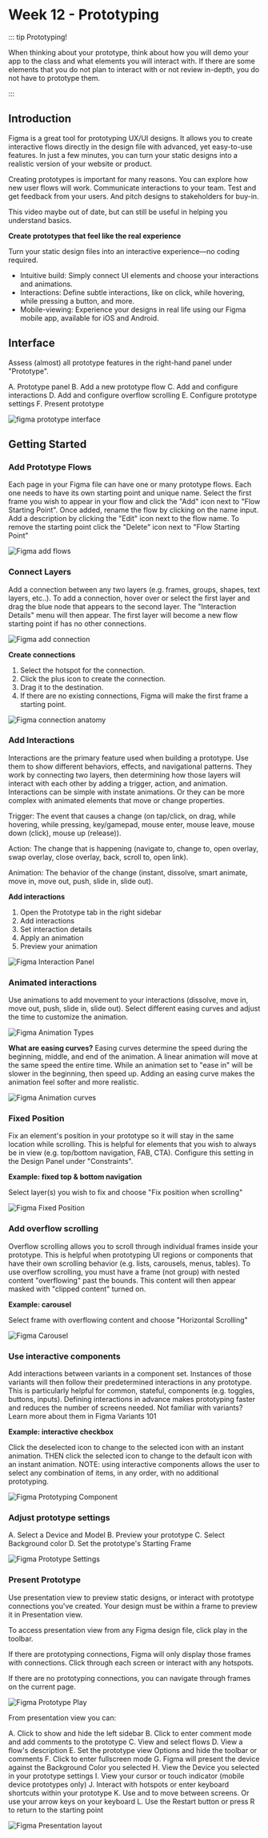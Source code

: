 # Week 12 - Prototyping

::: tip Prototyping!

When thinking about your prototype, think about how you will demo your app to the class and what elements you will interact with. If there are some elements that you do not plan to interact with or not review in-depth, you do not have to prototype them.

:::

## Introduction

Figma is a great tool for prototyping UX/UI designs. It allows you to create interactive flows directly in the design file with advanced, yet easy-to-use features. In just a few minutes, you can turn your static designs into a realistic version of your website or product.

Creating prototypes is important for many reasons. You can explore how new user flows will work. Communicate interactions to your team. Test and get feedback from your users. And pitch designs to stakeholders for buy-in.

<YouTube
  title="Figma Tutorial: Prototyping"
  url="https://www.youtube.com/embed/-sAAa-CCOcg"
/>
This video maybe out of date, but can still be useful in helping you understand basics.

**Create prototypes that feel like the real experience**

Turn your static design files into an interactive experience—no coding required.

- Intuitive build: Simply connect UI elements and choose your interactions and animations.
- Interactions: Define subtle interactions, like on click, while hovering, while pressing a button, and more.
- Mobile-viewing: Experience your designs in real life using our Figma mobile app, available for iOS and Android.

## Interface

Assess (almost) all prototype features in the right-hand panel under "Prototype".

A. Prototype panel
B. Add a new prototype flow
C. Add and configure interactions
D. Add and configure overflow scrolling
E. Configure prototype settings
F. Present prototype

![figma prototype interface](./figma-prototype-interface.png)

## Getting Started

### Add Prototype Flows

Each page in your Figma file can have one or many prototype flows. Each one needs to have its own starting point and unique name. Select the first frame you wish to appear in your flow and click the "Add" icon next to "Flow Starting Point". Once added, rename the flow by clicking on the name input. Add a description by clicking the "Edit" icon next to the flow name. To remove the starting point click the "Delete" icon next to "Flow Starting Point"

![Figma add flows](./figma-add-flows.gif)

### Connect Layers

Add a connection between any two layers (e.g. frames, groups, shapes, text layers, etc..). To add a connection, hover over or select the first layer and drag the blue node that appears to the second layer. The "Interaction Details" menu will then appear. The first layer will become a new flow starting point if has no other connections.

![Figma add connection](./figma-connect.gif)

**Create connections**

1. Select the hotspot for the connection.
2. Click the plus icon to create the connection.
3. Drag it to the destination.
4. If there are no existing connections, Figma will make the first frame a starting point.

![Figma connection anatomy](./figma-connection-anatomy.png)

### Add Interactions

Interactions are the primary feature used when building a prototype. Use them to show different behaviors, effects, and navigational patterns. They work by connecting two layers, then determining how those layers will interact with each other by adding a trigger, action, and animation. Interactions can be simple with instate animations. Or they can be more complex with animated elements that move or change properties.

Trigger: The event that causes a change (on tap/click, on drag, while hovering, while pressing, key/gamepad, mouse enter, mouse leave, mouse down (click), mouse up (release)).

Action: The change that is happening (navigate to, change to, open overlay, swap overlay, close overlay, back, scroll to, open link).

Animation: The behavior of the change (instant, dissolve, smart animate, move in, move out, push, slide in, slide out).

**Add interactions**

1. Open the Prototype tab in the right sidebar
2. Add interactions
3. Set interaction details
4. Apply an animation
5. Preview your animation

![Figma Interaction Panel](./figma-add-interaction.png)

### Animated interactions

Use animations to add movement to your interactions (dissolve, move in, move out, push, slide in, slide out). Select different easing curves and adjust the time to customize the animation.

![Figma Animation Types](./figma-animation-types.gif)

**What are easing curves?** Easing curves determine the speed during the beginning, middle, and end of the animation. A linear animation will move at the same speed the entire time. While an animation set to "ease in" will be slower in the beginning, then speed up. Adding an easing curve makes the animation feel softer and more realistic.

![Figma Animation curves](./figma-curves.gif)

### Fixed Position

Fix an element's position in your prototype so it will stay in the same location while scrolling. This is helpful for elements that you wish to always be in view (e.g. top/bottom navigation, FAB, CTA). Configure this setting in the Design Panel under "Constraints".

**Example: fixed top & bottom navigation**

Select layer(s) you wish to fix and choose "Fix position when scrolling"

![Figma Fixed Position](./figma-fixed-position.png)

### Add overflow scrolling

Overflow scrolling allows you to scroll through individual frames inside your prototype. This is helpful when prototyping UI regions or components that have their own scrolling behavior (e.g. lists, carousels, menus, tables). To use overflow scrolling, you must have a frame (not group) with nested content "overflowing" past the bounds. This content will then appear masked with "clipped content" turned on.

**Example: carousel**

Select frame with overflowing content and choose "Horizontal Scrolling"

![Figma Carousel](./figma-overflow-scroll.png)

### Use interactive components

<YouTube
  title="Figma tutorial: Interactive components"
  url="https://www.youtube.com/embed/ReNbXhaL3Xk"
/>

Add interactions between variants in a component set. Instances of those variants will then follow their predetermined interactions in any prototype. This is particularly helpful for common, stateful, components (e.g. toggles, buttons, inputs). Defining interactions in advance makes prototyping faster and reduces the number of screens needed. Not familiar with variants? Learn more about them in Figma Variants 101

**Example: interactive checkbox**

Click the deselected icon to change to the selected icon with an instant animation. THEN click the selected icon to change to the default icon with an instant animation. NOTE: using interactive components allows the user to select any combination of items, in any order, with no additional prototyping.

![Figma Prototyping Component](./Figma-prototype-component.png)

### Adjust prototype settings

A. Select a Device and Model
B. Preview your prototype
C. Select Background color
D. Set the prototype's Starting Frame

![Figma Prototype Settings](./figma-prototype-settings.png)

### Present Prototype

Use presentation view to preview static designs, or interact with prototype connections you've created. Your design must be within a frame to preview it in Presentation view.

To access presentation view from any Figma design file, click play in the toolbar.

If there are prototyping connections, Figma will only display those frames with connections. Click through each screen or interact with any hotspots.

If there are no prototyping connections, you can navigate through frames on the current page.

![Figma Prototype Play](./Figma-play-icon.png)

From presentation view you can:

A. Click to show and hide the left sidebar
B. Click to enter comment mode and add comments to the prototype
C. View and select flows
D. View a flow's description
E. Set the prototype view Options and hide the toolbar or comments
F. Click to enter fullscreen mode
G. Figma will present the device against the Background Color you selected
H. View the Device you selected in your prototype settings
I. View your cursor or touch indicator (mobile device prototypes only)
J. Interact with hotspots or enter keyboard shortcuts within your prototype
K. Use and to move between screens. Or use your arrow keys on your keyboard
L. Use the Restart button or press R to return to the starting point

![Figma Presentation layout](./Figma-presentation-layout.png)
